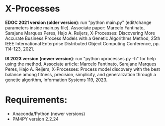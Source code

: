 # X-Processes

**EDOC 2021 version (older version)**: run "python main.py" (edit/change parameters inside main.py file).
  Associate paper: Marcelo Fantinato, Sarajane Marques Peres, Hajo A. Reijers, X-Processes: Discovering More Accurate Business Process Models with a Genetic Algorithms Method, 25th IEEE International Enterprise Distributed Object Computing Conference, pp. 114-123, 2021.

**IS 2023 version (newer version)**: run "python xprocesses.py -h" for help using the method.
  Associate article: Marcelo Fantinato, Sarajane Marques Peres, Hajo A. Reijers, X-Processes: Process model discovery with the best balance among fitness, precision, simplicity, and generalization through a genetic algorithm, Information Systems 119, 2023.

# Requirements: 
- Anaconda/Python (newer versions)
- PM4PY version 2.2.24

